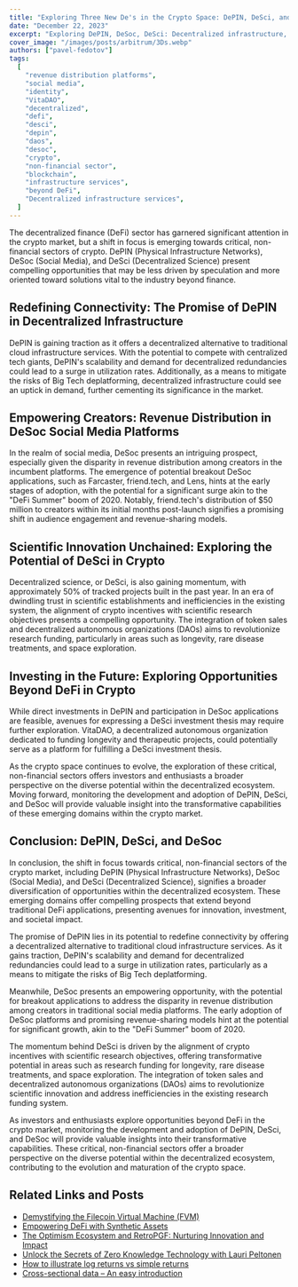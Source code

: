 ```yaml
---
title: "Exploring Three New De's in the Crypto Space: DePIN, DeSci, and DeSoc"
date: "December 22, 2023"
excerpt: "Exploring DePIN, DeSoc, DeSci: Decentralized infrastructure, social media revenue, and scientific innovation promise transformative opportunities in crypto."
cover_image: "/images/posts/arbitrum/3Ds.webp"
authors: ["pavel-fedotov"]
tags:
  [
    "revenue distribution platforms",
    "social media",
    "identity",
    "VitaDAO",
    "decentralized",
    "defi",
    "desci",
    "depin",
    "daos",
    "desoc",
    "crypto",
    "non-financial sector",
    "blockchain",
    "infrastructure services",
    "beyond DeFi",
    "Decentralized infrastructure services",
  ]
---
```


The decentralized finance (DeFi) sector has garnered significant attention in the crypto market, but a shift in focus is emerging towards critical, non-financial sectors of crypto. DePIN (Physical Infrastructure Networks), DeSoc (Social Media), and DeSci (Decentralized Science) present compelling opportunities that may be less driven by speculation and more oriented toward solutions vital to the industry beyond finance.

## Redefining Connectivity: The Promise of DePIN in Decentralized Infrastructure

DePIN is gaining traction as it offers a decentralized alternative to traditional cloud infrastructure services. With the potential to compete with centralized tech giants, DePIN's scalability and demand for decentralized redundancies could lead to a surge in utilization rates. Additionally, as a means to mitigate the risks of Big Tech deplatforming, decentralized infrastructure could see an uptick in demand, further cementing its significance in the market.

## Empowering Creators: Revenue Distribution in DeSoc Social Media Platforms

In the realm of social media, DeSoc presents an intriguing prospect, especially given the disparity in revenue distribution among creators in the incumbent platforms. The emergence of potential breakout DeSoc applications, such as Farcaster, friend.tech, and Lens, hints at the early stages of adoption, with the potential for a significant surge akin to the "DeFi Summer" boom of 2020. Notably, friend.tech's distribution of $50 million to creators within its initial months post-launch signifies a promising shift in audience engagement and revenue-sharing models.

## Scientific Innovation Unchained: Exploring the Potential of DeSci in Crypto

Decentralized science, or DeSci, is also gaining momentum, with approximately 50% of tracked projects built in the past year. In an era of dwindling trust in scientific establishments and inefficiencies in the existing system, the alignment of crypto incentives with scientific research objectives presents a compelling opportunity. The integration of token sales and decentralized autonomous organizations (DAOs) aims to revolutionize research funding, particularly in areas such as longevity, rare disease treatments, and space exploration.

## Investing in the Future: Exploring Opportunities Beyond DeFi in Crypto

While direct investments in DePIN and participation in DeSoc applications are feasible, avenues for expressing a DeSci investment thesis may require further exploration. VitaDAO, a decentralized autonomous organization dedicated to funding longevity and therapeutic projects, could potentially serve as a platform for fulfilling a DeSci investment thesis.

As the crypto space continues to evolve, the exploration of these critical, non-financial sectors offers investors and enthusiasts a broader perspective on the diverse potential within the decentralized ecosystem. Moving forward, monitoring the development and adoption of DePIN, DeSci, and DeSoc will provide valuable insight into the transformative capabilities of these emerging domains within the crypto market.

## Conclusion: DePIN, DeSci, and DeSoc

In conclusion, the shift in focus towards critical, non-financial sectors of the crypto market, including DePIN (Physical Infrastructure Networks), DeSoc (Social Media), and DeSci (Decentralized Science), signifies a broader diversification of opportunities within the decentralized ecosystem. These emerging domains offer compelling prospects that extend beyond traditional DeFi applications, presenting avenues for innovation, investment, and societal impact.

The promise of DePIN lies in its potential to redefine connectivity by offering a decentralized alternative to traditional cloud infrastructure services. As it gains traction, DePIN's scalability and demand for decentralized redundancies could lead to a surge in utilization rates, particularly as a means to mitigate the risks of Big Tech deplatforming.

Meanwhile, DeSoc presents an empowering opportunity, with the potential for breakout applications to address the disparity in revenue distribution among creators in traditional social media platforms. The early adoption of DeSoc platforms and promising revenue-sharing models hint at the potential for significant growth, akin to the "DeFi Summer" boom of 2020.

The momentum behind DeSci is driven by the alignment of crypto incentives with scientific research objectives, offering transformative potential in areas such as research funding for longevity, rare disease treatments, and space exploration. The integration of token sales and decentralized autonomous organizations (DAOs) aims to revolutionize scientific innovation and address inefficiencies in the existing research funding system.

As investors and enthusiasts explore opportunities beyond DeFi in the crypto market, monitoring the development and adoption of DePIN, DeSci, and DeSoc will provide valuable insights into their transformative capabilities. These critical, non-financial sectors offer a broader perspective on the diverse potential within the decentralized ecosystem, contributing to the evolution and maturation of the crypto space.

## Related Links and Posts

- [Demystifying the Filecoin Virtual Machine (FVM)](https://dspyt.com/Filecoin-architecture)
- [Empowering DeFi with Synthetic Assets](https://dspyt.com/synthetix-unleashing-the-power)
- [The Optimism Ecosystem and RetroPGF: Nurturing Innovation and Impact](https://dspyt.com/optimism-ecosystem-and-retro-pgf)
- [Unlock the Secrets of Zero Knowledge Technology with Lauri Peltonen](https://dspyt.com/zero-knowledge-technology)
- [How to illustrate log returns vs simple returns](https://dspyt.com/simple-returns-log-return-and-volatility-simple-introduction)
- [Cross-sectional data – An easy introduction](https://dspyt.com/cross-sectional-data-an-easy-introduction)
